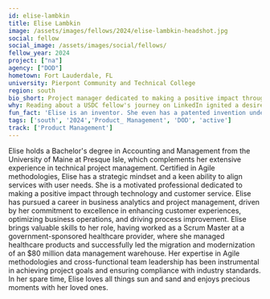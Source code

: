 ```yaml
---
id: elise-lambkin
title: Elise Lambkin
image: /assets/images/fellows/2024/elise-lambkin-headshot.jpg
social: fellow
social_image: /assets/images/social/fellows/
fellow_year: 2024
project: ["na"]
agency: ["DOD"]
hometown: Fort Lauderdale, FL 
university: Pierpont Community and Technical College
region: south
bio_short: Project manager dedicated to making a positive impact through technology
why: Reading about a USDC fellow's journey on LinkedIn ignited a desire for similar growth and impact. I'm thrilled to be part of the program now.
fun_fact: 'Elise is an inventor. She even has a patented invention under her belt.'
tags: ['south', '2024','Product_ Management', 'DOD', 'active']
track: ['Product Management']
---
```


Elise holds a Bachelor's degree in Accounting and Management from the University of Maine at Presque Isle, which complements her extensive experience in technical project management. Certified in Agile methodologies, Elise has a strategic mindset and a keen ability to align services with user needs. She is a motivated professional dedicated to making a positive impact through technology and customer service. Elise has pursued a career in business analytics and project management, driven by her commitment to excellence in enhancing customer experiences, optimizing business operations, and driving process improvement.
Elise brings valuable skills to her role, having worked as a Scrum Master at a government-sponsored healthcare provider, where she managed healthcare products and successfully led the migration and modernization of an $80 million data management warehouse. Her expertise in Agile methodologies and cross-functional team leadership has been instrumental in achieving project goals and ensuring compliance with industry standards. In her spare time, Elise loves all things sun and sand and enjoys precious moments with her loved ones.